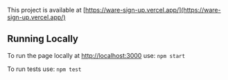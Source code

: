 This project is available at [https://ware-sign-up.vercel.app/](https://ware-sign-up.vercel.app/)

## Running Locally

To run the page locally at [http://localhost:3000](http://localhost:3000) use:
`npm start`

To run tests use:
`npm test`

